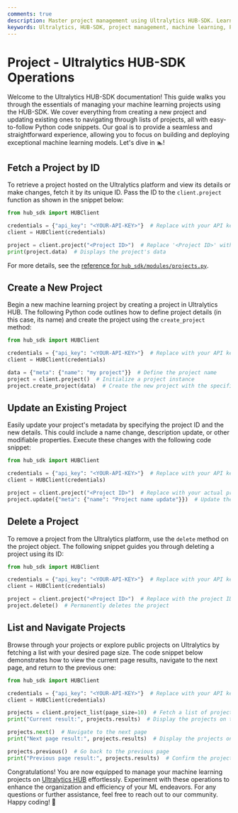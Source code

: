 ```yaml
---
comments: true
description: Master project management using Ultralytics HUB-SDK. Learn to create, update, delete, and list ML projects with easy Python code snippets.
keywords: Ultralytics, HUB-SDK, project management, machine learning, Python, create project, update project, delete project, list projects
---
```


# Project - Ultralytics HUB-SDK Operations

Welcome to the Ultralytics HUB-SDK documentation! This guide walks you through the essentials of managing your machine learning projects using the HUB-SDK. We cover everything from creating a new project and updating existing ones to navigating through lists of projects, all with easy-to-follow Python code snippets. Our goal is to provide a seamless and straightforward experience, allowing you to focus on building and deploying exceptional machine learning models. Let's dive in 🏊!

## Fetch a Project by ID

To retrieve a project hosted on the Ultralytics platform and view its details or make changes, fetch it by its unique ID. Pass the ID to the `client.project` function as shown in the snippet below:

```python
from hub_sdk import HUBClient

credentials = {"api_key": "<YOUR-API-KEY>"}  # Replace with your API key
client = HUBClient(credentials)

project = client.project("<Project ID>")  # Replace '<Project ID>' with your actual project ID
print(project.data)  # Displays the project's data
```

For more details, see the [reference for `hub_sdk/modules/projects.py`](https://docs.ultralytics.com/hub/sdk/reference/modules/projects/).

## Create a New Project

Begin a new machine learning project by creating a project in Ultralytics HUB. The following Python code outlines how to define project details (in this case, its name) and create the project using the `create_project` method:

```python
from hub_sdk import HUBClient

credentials = {"api_key": "<YOUR-API-KEY>"}  # Replace with your API key
client = HUBClient(credentials)

data = {"meta": {"name": "my project"}}  # Define the project name
project = client.project()  # Initialize a project instance
project.create_project(data)  # Create the new project with the specified data
```

## Update an Existing Project

Easily update your project's metadata by specifying the project ID and the new details. This could include a name change, description update, or other modifiable properties. Execute these changes with the following code snippet:

```python
from hub_sdk import HUBClient

credentials = {"api_key": "<YOUR-API-KEY>"}  # Replace with your API key
client = HUBClient(credentials)

project = client.project("<Project ID>")  # Replace with your actual project ID
project.update({"meta": {"name": "Project name update"}})  # Update the project's name or other metadata
```

## Delete a Project

To remove a project from the Ultralytics platform, use the `delete` method on the project object. The following snippet guides you through deleting a project using its ID:

```python
from hub_sdk import HUBClient

credentials = {"api_key": "<YOUR-API-KEY>"}  # Replace with your API key
client = HUBClient(credentials)

project = client.project("<Project ID>")  # Replace with the project ID to delete
project.delete()  # Permanently deletes the project
```

## List and Navigate Projects

Browse through your projects or explore public projects on Ultralytics by fetching a list with your desired page size. The code snippet below demonstrates how to view the current page results, navigate to the next page, and return to the previous one:

```python
from hub_sdk import HUBClient

credentials = {"api_key": "<YOUR-API-KEY>"}  # Replace with your API key
client = HUBClient(credentials)

projects = client.project_list(page_size=10)  # Fetch a list of projects with a specified page size
print("Current result:", projects.results)  # Display the projects on the current page

projects.next()  # Navigate to the next page
print("Next page result:", projects.results)  # Display the projects on the next page

projects.previous()  # Go back to the previous page
print("Previous page result:", projects.results)  # Confirm the projects on the previous page
```

Congratulations! You are now equipped to manage your machine learning projects on [Ultralytics HUB](https://www.ultralytics.com/hub) effortlessly. Experiment with these operations to enhance the organization and efficiency of your ML endeavors. For any questions or further assistance, feel free to reach out to our community. Happy coding! 🚀
